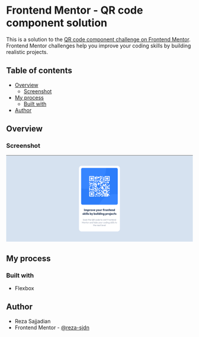 # Frontend Mentor - QR code component solution

This is a solution to the [QR code component challenge on Frontend Mentor](https://www.frontendmentor.io/challenges/qr-code-component-iux_sIO_H). Frontend Mentor challenges help you improve your coding skills by building realistic projects. 

## Table of contents

- [Overview](#overview)
  - [Screenshot](#screenshot)
- [My process](#my-process)
  - [Built with](#built-with)
- [Author](#author)


## Overview

### Screenshot

![](./screenshot.png)


## My process

### Built with

- Flexbox

## Author

- Reza Sajjadian
- Frontend Mentor - [@reza-sjdn](https://www.frontendmentor.io/profile/reza-sjdn)
